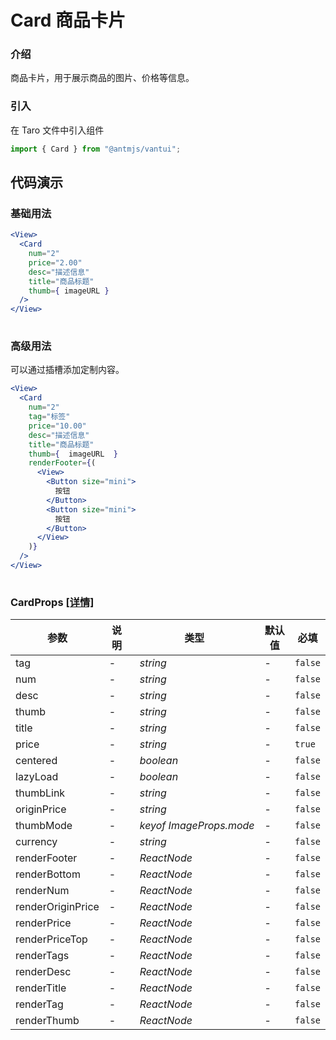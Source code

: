 # Card 商品卡片

### 介绍

商品卡片，用于展示商品的图片、价格等信息。

### 引入

在 Taro 文件中引入组件

```js
import { Card } from "@antmjs/vantui"; 
```

## 代码演示

### 基础用法

```jsx
<View>
  <Card
    num="2"
    price="2.00"
    desc="描述信息"
    title="商品标题"
    thumb={ imageURL }
  />
</View>
 
```

### 高级用法

可以通过插槽添加定制内容。

```jsx
<View>
  <Card
    num="2"
    tag="标签"
    price="10.00"
    desc="描述信息"
    title="商品标题"
    thumb={  imageURL  }
    renderFooter={(
      <View>
        <Button size="mini">
          按钮
        </Button>
        <Button size="mini">
          按钮
        </Button>
      </View>
    )}
  />
</View>
 
```
### CardProps [[详情]](https://github.com/AntmJS/vantui/tree/main/packages/vantui/types/card.d.ts)   

| 参数 | 说明 | 类型 | 默认值 | 必填 |
| --- | --- | --- | --- | --- |
| tag | - | _&nbsp;&nbsp;string<br/>_ | - | `false` |
| num | - | _&nbsp;&nbsp;string<br/>_ | - | `false` |
| desc | - | _&nbsp;&nbsp;string<br/>_ | - | `false` |
| thumb | - | _&nbsp;&nbsp;string<br/>_ | - | `false` |
| title | - | _&nbsp;&nbsp;string<br/>_ | - | `false` |
| price | - | _&nbsp;&nbsp;string<br/>_ | - | `true` |
| centered | - | _&nbsp;&nbsp;boolean<br/>_ | - | `false` |
| lazyLoad | - | _&nbsp;&nbsp;boolean<br/>_ | - | `false` |
| thumbLink | - | _&nbsp;&nbsp;string<br/>_ | - | `false` |
| originPrice | - | _&nbsp;&nbsp;string<br/>_ | - | `false` |
| thumbMode | - | _&nbsp;&nbsp;keyof&nbsp;ImageProps.mode<br/>_ | - | `false` |
| currency | - | _&nbsp;&nbsp;string<br/>_ | - | `false` |
| renderFooter | - | _&nbsp;&nbsp;ReactNode<br/>_ | - | `false` |
| renderBottom | - | _&nbsp;&nbsp;ReactNode<br/>_ | - | `false` |
| renderNum | - | _&nbsp;&nbsp;ReactNode<br/>_ | - | `false` |
| renderOriginPrice | - | _&nbsp;&nbsp;ReactNode<br/>_ | - | `false` |
| renderPrice | - | _&nbsp;&nbsp;ReactNode<br/>_ | - | `false` |
| renderPriceTop | - | _&nbsp;&nbsp;ReactNode<br/>_ | - | `false` |
| renderTags | - | _&nbsp;&nbsp;ReactNode<br/>_ | - | `false` |
| renderDesc | - | _&nbsp;&nbsp;ReactNode<br/>_ | - | `false` |
| renderTitle | - | _&nbsp;&nbsp;ReactNode<br/>_ | - | `false` |
| renderTag | - | _&nbsp;&nbsp;ReactNode<br/>_ | - | `false` |
| renderThumb | - | _&nbsp;&nbsp;ReactNode<br/>_ | - | `false` |

